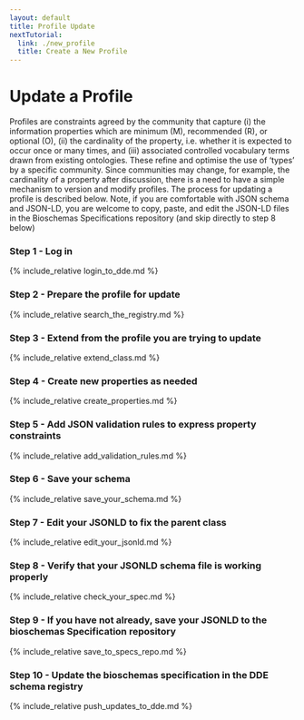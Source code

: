 ```yaml
---
layout: default
title: Profile Update
nextTutorial:
  link: ./new_profile
  title: Create a New Profile
---
```

# Update a Profile

Profiles are constraints agreed by the community that capture (i) the information properties which are minimum (M), recommended (R), or optional (O), (ii) the cardinality of the property, i.e. whether it is expected to occur once or many times, and (iii) associated controlled vocabulary terms drawn from existing ontologies. These refine and optimise the use of ‘types’ by a specific community. Since communities may change, for example, the cardinality of a property after discussion, there is a need to have a simple mechanism to version and modify profiles. The process for updating a profile is described below. Note, if you are comfortable with JSON schema and JSON-LD, you are welcome to copy, paste, and edit the JSON-LD files in the Bioschemas Specifications repository (and skip directly to step 8 below)

### Step 1 - Log in
{% include_relative login_to_dde.md %}

### Step 2 - Prepare the profile for update
{% include_relative search_the_registry.md %}

### Step 3 - Extend from the profile you are trying to update
{% include_relative extend_class.md %}

### Step 4 - Create new properties as needed
{% include_relative create_properties.md %}

### Step 5 - Add JSON validation rules to express property constraints
{% include_relative add_validation_rules.md %}

### Step 6 - Save your schema
{% include_relative save_your_schema.md %}

### Step 7 - Edit your JSONLD to fix the parent class
{% include_relative edit_your_jsonld.md %}

### Step 8 - Verify that your JSONLD schema file is working properly
{% include_relative check_your_spec.md %}

### Step 9 - If you have not already, save your JSONLD to the bioschemas Specification repository
{% include_relative save_to_specs_repo.md %}

### Step 10 - Update the bioschemas specification in the DDE schema registry
{% include_relative push_updates_to_dde.md %}
